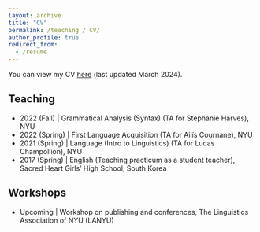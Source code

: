```yaml
---
layout: archive
title: "CV"
permalink: /teaching / CV/
author_profile: true
redirect_from:
  - /resume
---
```


You can view my CV [here](https://drive.google.com/file/d/1eAniBi6I7yRreoKB0fLbqtXbEr33eA5z/view?usp=drive_link) (last updated March 2024).

<!-- ## Education

- 2019–present \| New York University (Ph.D.)
- 2019 \| Sogang University (M.A.)
- 2018 \| Sogang University (B.A.)

## Non-degree education            

- 2018 \| Linguistic Society of Korea (LSK) Linguistic School

## Fellowships & scholarships 

- 2019–2024 \| Henry M. MacCracken Fellowship, New York University
- 2019 \| Dean's Student Travel Grant Award, New York University
- 2018 \| Linguistic Society of Korea (LSK) Scholarship -->

## Teaching

- 2022 (Fall) \| Grammatical Analysis (Syntax) (TA for Stephanie Harves), NYU
- 2022 (Spring) \| First Language Acquisition (TA for Ailís Cournane), NYU
- 2021 (Spring) \| Language (Intro to Linguistics) (TA for Lucas Champollion), NYU
- 2017 (Spring) \| English (Teaching practicum as a student teacher), Sacred Heart Girls’ High School, South Korea

## Workshops

- Upcoming \| Workshop on publishing and conferences, The Linguistics Association of NYU (LANYU)

<!-- ## Affiliation

- 2018–present \| Linguistic Society of America (LSA) -->

